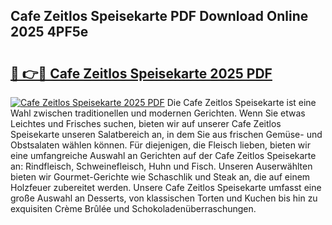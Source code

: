 ## Cafe Zeitlos Speisekarte PDF Download Online 2025 4PF5e

# <h2><a href="http://gcb6p1l.nevu.top/?p=Cafe+Zeitlos+Speisekarte">🔗 👉🔴 Cafe Zeitlos Speisekarte 2025 PDF</a></h2>

[![Cafe Zeitlos Speisekarte 2025 PDF](https://i.imgur.com/dBaPXMq.png)](http://gcb6p1l.nevu.top/?p=Cafe+Zeitlos+Speisekarte)
Die Cafe Zeitlos Speisekarte ist eine Wahl zwischen traditionellen und modernen Gerichten. Wenn Sie etwas Leichtes und Frisches suchen, bieten wir auf unserer Cafe Zeitlos Speisekarte unseren Salatbereich an, in dem Sie aus frischen Gemüse- und Obstsalaten wählen können. Für diejenigen, die Fleisch lieben, bieten wir eine umfangreiche Auswahl an Gerichten auf der Cafe Zeitlos Speisekarte an: Rindfleisch, Schweinefleisch, Huhn und Fisch. Unseren Auserwählten bieten wir Gourmet-Gerichte wie Schaschlik und Steak an, die auf einem Holzfeuer zubereitet werden. Unsere Cafe Zeitlos Speisekarte umfasst eine große Auswahl an Desserts, von klassischen Torten und Kuchen bis hin zu exquisiten Crème Brûlée und Schokoladenüberraschungen.
